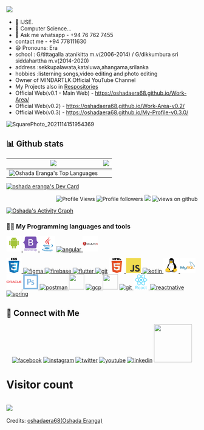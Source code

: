<img src="https://readme-typing-svg.herokuapp.com?size=32&vCenter=true&width=760&lines=Hi+%F0%9F%91%8B%2C+I'm+Oshada+Eranga...😍😍;I'm+youtuber.;And+an+video+and+photo+editing+lover.;IJSE-+%F0%9F%91%8B%2C+Institute+of+Software+Engineering)](https://git.io/typing-svg)">

- 🔭 IJSE.
- 🌱 Computer Science...
- 💬 Ask me whatsapp - +94 76 762 7455
- contact me - +94 778111630
- 😄 Pronouns: Era
- school : G/tittagalla atanikitta m.v(2006-2014)  / G/dikkumbura sri siddaharttha m.v(2014-2020)
- address :sekkupalawata,kataluwa,ahangama,srilanka
- hobbies :listerning songs,video editing and photo editing
- Owner of MINDARTLK.Official YouTube Channel
- My Projects also in <a href="https://github.com/oshadaera68?tab=repositories">Respositories</a>
- Official Web(v0.1 - Main Web) - <a href="https://oshadaera68.github.io/Work-Area/">https://oshadaera68.github.io/Work-Area/</a>
- Official Web(v0.2) - <a href="https://oshadaera68.github.io/Work-Area-v0.2/">https://oshadaera68.github.io/Work-Area-v0.2/</a>
- Official Web(v0.3) - <a href="https://oshadaera68.github.io/My-Profile-v0.3.0/">https://oshadaera68.github.io/My-Profile-v0.3.0/</a>
 
![SquarePhoto_2021114151954369](https://user-images.githubusercontent.com/90706926/140866122-fe35f4af-1937-4a9a-bea4-5dde0230e749.jpg)

## 📊 Github stats

<img src="https://github-readme-stats.vercel.app/api?username=oshadaera68&&show_icons=true&count_private=true&theme=blue-green&hide_border=true">|<img src="https://github-readme-streak-stats.herokuapp.com?user=oshadaera68&theme=github-dark&hide_border=true&date_format=%5BY%20%5DM%20j&background=081F8D15"/>
|---|---|
<img alt="Oshada Eranga's Top Languages" src="https://github-readme-stats.vercel.app/api/top-langs/?username=oshadaera68&langs_count=8&layout=compact&theme=react&hide_border=true&bg_color=1F222E&title_color=F85D7F&icon_color=F8D866&hide=Jupyter%20Notebook" height="192px"/>|

<a href="https://app.daily.dev/oshada_era45"><img src="https://api.daily.dev/devcards/cf7ff8d10d12476abeac3a242518d8f8.png?r=bdq" width="400" alt="oshada eranga's Dev Card"/></a>

<p align="Right">
  <img alt="Profile Views" src="https://komarev.com/ghpvc/?username=oshadaera68&color=brightgreen">
  <img alt="Profile followers" src="https://img.shields.io/github/followers/oshadaera68">
  <img src="https://img.shields.io/static/v1?label=Sponsor&message=%E2%9D%A4&logo=GitHub&link=%3Curl%3E&color=f88379">
 <img src="https://komarev.com/ghpvc/?username=oshadaera68&label=Views&color=brightgreen&style=flat-square" alt="views on github" />
</p>

<a href="https://github.com/oshadaera68/github-readme-activity-graph"><img alt="Oshada's Activity Graph" src="https://activity-graph.herokuapp.com/graph?username=oshadaera68&bg_color=0D1117&color=5BCDEC&line=5BCDEC&point=FFFFFF&hide_border=true" /></a>

### 👨‍💻 My Programming languages and tools
<p>
<a href="https://developer.android.com" target="_blank"> <img src="https://raw.githubusercontent.com/devicons/devicon/master/icons/android/android-original-wordmark.svg" alt="android" width="40" height="40"/> </a> <a href="https://www.java.com" target="_blank"><a href="https://getbootstrap.com" target="_blank" rel="noreferrer"> <img src="https://raw.githubusercontent.com/devicons/devicon/master/icons/bootstrap/bootstrap-plain-wordmark.svg" alt="bootstrap" width="40" height="40"/> </a> <img src="https://raw.githubusercontent.com/devicons/devicon/master/icons/java/java-original.svg" alt="java" width="40" height="40"/> </a></a></a> <a href="https://angular.io" target="_blank"> <img src="https://angular.io/assets/images/logos/angular/angular.svg" alt="angular" width="40" height="40"/> </a> <a href="https://angular.io" target="_blank"><img src="https://raw.githubusercontent.com/devicons/devicon/master/icons/angularjs/angularjs-original-wordmark.svg" alt="angularjs" width="40" height="40"/> </a><p align="left"> <a href="https://developer.android.com" target="_blank">  <a href="https://www.w3schools.com/css/" target="_blank"> <img src="https://raw.githubusercontent.com/devicons/devicon/master/icons/css3/css3-original-wordmark.svg" alt="css3" width="40"  <a href="https://www.figma.com/" target="_blank"> <img src="https://www.vectorlogo.zone/logos/figma/figma-icon.svg" alt="figma" width="40" height="40"/> </a> <a href="https://firebase.google.com/" target="_blank"> <img src="https://www.vectorlogo.zone/logos/firebase/firebase-icon.svg" alt="firebase" width="40" height="40"/> </a> <a href="https://flutter.dev" target="_blank"> <img src="https://www.vectorlogo.zone/logos/flutterio/flutterio-icon.svg" alt="flutter" width="40" height="40"/> </a>  </a> <a href="https://git-scm.com/" target="_blank"> <img src="https://www.vectorlogo.zone/logos/git-scm/git-scm-icon.svg" alt="git" width="40" height="40"/></a> <a href="https://www.w3.org/html/" target="_blank"> <img src="https://raw.githubusercontent.com/devicons/devicon/master/icons/html5/html5-original-wordmark.svg" alt="html5" width="40" height="40"/>   </a> <a href="https://developer.mozilla.org/en-US/docs/Web/JavaScript" target="_blank"> <img src="https://raw.githubusercontent.com/devicons/devicon/master/icons/javascript/javascript-original.svg" alt="javascript" width="40" height="40"/> </a> <a href="https://kotlinlang.org" target="_blank"> <img src="https://www.vectorlogo.zone/logos/kotlinlang/kotlinlang-icon.svg" alt="kotlin" width="40" height="40"/> </a>  </a> <a href="https://www.linux.org/" target="_blank"> <img src="https://raw.githubusercontent.com/devicons/devicon/master/icons/linux/linux-original.svg" alt="linux" width="40" height="40"/> </a> <a href="https://www.mysql.com/" target="_blank"> <img src="https://raw.githubusercontent.com/devicons/devicon/master/icons/mysql/mysql-original-wordmark.svg" alt="mysql" width="40" height="40"/> <a href="https://www.oracle.com/" target="_blank"> <img src="https://raw.githubusercontent.com/devicons/devicon/master/icons/oracle/oracle-original.svg" alt="oracle" width="40" height="40"/> </a>  <a href="https://www.photoshop.com/en" target="_blank"> <img src="https://raw.githubusercontent.com/devicons/devicon/master/icons/photoshop/photoshop-line.svg" alt="photoshop" width="40" height="40"/> </a>  <a href="https://postman.com" target="_blank"> <img src="https://www.vectorlogo.zone/logos/getpostman/getpostman-icon.svg" alt="postman" width="40" height="40"/> </a> <a href="https://www.jetbrains.com/idea/" target="_blank"> <img src="https://img.icons8.com/color/48/000000/intellij-idea.png" width="40" height="40"/></a> <a href="https://cloud.google.com" target="_blank" rel="noreferrer"> <img src="https://www.vectorlogo.zone/logos/google_cloud/google_cloud-icon.svg" alt="gcp" width="40" height="40"/> </a>
<a href="https://gluonhq.com/products/scene-builder/" target="_blank"> <img src="https://i2.wp.com/gluonhq.com/wp-content/uploads/2015/02/SceneBuilderLogo.png?fit=781%2C781&ssl=1" width="40" height="40"/></a>
<a href="https://hibernate.org/" target="_blank"> <img src="https://www.vectorlogo.zone/logos/hibernate/hibernate-icon.svg" alt="git" width="40" height="40"/> </a> <a href="https://reactjs.org/" target="_blank"> <img src="https://raw.githubusercontent.com/devicons/devicon/master/icons/react/react-original-wordmark.svg" alt="react" width="40" height="40"/> </a> <a href="https://reactnative.dev/" target="_blank"> <img src="https://reactnative.dev/img/header_logo.svg" alt="reactnative" width="40" height="40"/> </a> <a href="https://spring.io/" target="_blank"> <img src="https://www.vectorlogo.zone/logos/springio/springio-icon.svg" alt="spring" width="40" height="40"/> </a>
</p>

## 🔗 Connect with Me
<p align="center">
 <a href="https://www.facebook.com/oshada.eranga.39"><img src="https://img.icons8.com/color/96/000000/facebook.png" alt="facebook"/></a>
<a href=" https://www.instagram.com/mind_art_lk/"><img src="https://img.icons8.com/color/96/000000/instagram-new.png" alt="instagram"/></a>
<a href="https://twitter.com/mindArtLk10"><img src="https://img.icons8.com/color/96/000000/twitter-squared.png" alt="twitter"/></a>
<a href="https://www.youtube.com/channel/UCZgE5vNlzXe6wK8Lsd6x9_A"><img src="https://img.icons8.com/color/96/000000/youtube.png" alt="youtube"/></a>
  <a href=" https://www.linkedin.com/in/oshada-eranga-b2497520a/"><img src="https://img.icons8.com/color/96/000000/linkedin.png" alt="linkedin"/></a>
 <a href = "https://wa.me/94767627455" target="_blank"><img src="https://img.icons8.com/color/48/000000/whatsapp--v1.png" width="100px" height="100px"/></a>
 
</p>

<p align="center"> 
  <h1>Visitor count</h1><br>
  <img src="https://profile-counter.glitch.me/oshadaera68/count.svg" />
</p>

Credits: [oshadaera68(Oshada Eranga)](https://github.com/oshadaera68)
